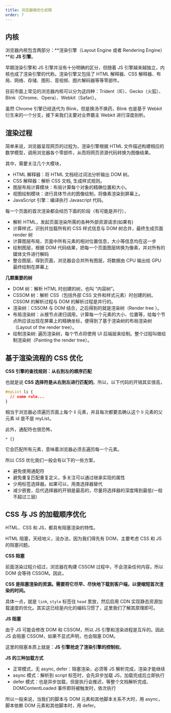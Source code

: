 ```yaml
---
title: 浏览器端优化初探
order: 7
---
```


## 内核

浏览器内核包含两部分：**渲染引擎（Layout Engine 或者 Rendering Engine）**和 **JS 引擎**。

早期渲染引擎和 JS 引擎并没有十分明确的区分，但随着 JS 引擎越来越独立，内核也成了渲染引擎的代称。渲染引擎又包括了 HTML 解释器、CSS 解释器、布局、网络、存储、图形、音视频、图片解码器等等零部件。

目前市面上常见的浏览器内核可以分为这四种：Trident（IE）、Gecko（火狐）、Blink（Chrome、Opera）、Webkit（Safari）。

虽然 Chrome 引擎已经迭代为 Blink，但是换汤不换药，Blink 也是基于 Webkit 衍生来的一个分支，接下来我们主要对业界霸主 Webkit 进行深度剖析。

## 渲染过程

简单来说，浏览器呈现网页的过程为，渲染引擎根据 HTML 文件描述构建相应的数学模型，调用浏览器各个零部件，从而将网页资源代码转换为图像结果。

其中，需要关注几个大模块，

- HTML 解释器：将 HTML 文档经过词法分析输出 DOM 树。
- CSS 解释器：解析 CSS 文档, 生成样式规则。
- 图层布局计算模块：布局计算每个对象的精确位置和大小。
- 视图绘制模块：进行具体节点的图像绘制，将像素渲染到屏幕上。
- JavaScript 引擎：编译执行 Javascript 代码。

每一个页面的首次渲染都会经历下面的阶段（有可能是并行），

- 解析 HTML，发起页面渲染所需的各种外部资源请求(如果有)
- 计算样式，识别并加载所有的 CSS 样式信息与 DOM 树合并，最终生成页面 render 树
- 计算图层布局，页面中所有元素的相对位置信息，大小等信息均在这一步
- 绘制图层，根据 DOM 代码结果，把每一个页面图层转换为像素，并对所有的媒体文件进行解码
- 整合图层，得到页面，浏览器会合并所有图层，将数据由 CPU 输出给 GPU 最终绘制在屏幕上

**几颗重要的树**

- DOM 树：解析 HTML 时创建的树，也叫 “内容树”。
- CSSOM 树：解析 CSS（包括外部 CSS 文件和样式元素）时创建的树。CSSOM 的解析过程与 DOM 的解析过程是并行的。
- 渲染树：CSSOM 与 DOM 结合，之后得到的就是渲染树（Render tree ）。
- 布局渲染树：从根节点递归调用，计算每一个元素的大小、位置等，给每个节点所应该出现在屏幕上的精确坐标，便得到了基于渲染树的布局渲染树（Layout of the render tree）。
- 绘制渲染树: 遍历渲染树，每个节点将使用 UI 后端层来绘制。整个过程叫做绘制渲染树（Painting the render tree）。

## 基于渲染流程的 CSS 优化

**CSS 引擎的查找规则：从右到左的顺序匹配**

也就是说 **CSS 选择符是从右到左进行匹配的**。所以，以下代码的开销其实很高，

```css
#myList li {
  // some rule...
}
```

相当于浏览器必须遍历页面上每个 li 元素，并且每次都要去确认这个 li 元素的父元素 id 是不是 myList。

此外，通配符也很恐怖，

```
* {}
```

它会匹配所有元素，意味着浏览器必须去遍历每一个元素。

所以 CSS 优化我们一般会有以下的一些方案，

- 避免使用通配符
- 避免重复匹配重复定义，多关注可以通过继承实现的属性
- 少用标签选择器。如果可以，用类选择器替代
- 减少嵌套，后代选择器的开销是最高的，尽量将选择器的深度降到最低(一般不超过三层)

## CSS 与 JS 的加载顺序优化

HTML、CSS 和 JS，都具有阻塞渲染的特性。

HTML 阻塞，天经地义，没办法，因为我们得先有 DOM，主要考虑 CSS 和 JS 的阻塞问题。

**CSS 阻塞**

前面渲染过程介绍过，浏览器在构建 CSSOM 过程中，不会渲染任何内容，所以 DOM 会等待 CSSOM。因此，

**CSS 是阻塞渲染的资源。需要将它尽早、尽快地下载到客户端，以便缩短首次渲染的时间。**

具体一点，就是 `link`, `style` 标签往 `head` 里放，然后启用 CDN 实现静态资源加载速度的优化。其实这已经是内化的编码习惯了，这里我们了解其原理即可。

**JS 阻塞**

由于 JS 可能会修改 DOM 和 CSSOM，所以 JS 引擎和渲染进程是互斥的。因此 JS 会阻塞 CSSOM，如果不显式声明，也会阻塞 DOM。

这里的阻塞本质上就是：**JS 引擎抢走了渲染引擎的控制权**。

**JS 的三种加载方式**

- 正常模式，无 async, defer：阻塞渲染，必须等 JS 解析完成，渲染才能继续
- async 模式：解析到 script 标签时，会先异步加载 JS，加载完成后立即执行
- defer 模式：也是异步加载，但是执行会推迟，等整个文档解析完成、DOMContentLoaded 事件即将被触发时，依次执行

所以一般来说，当我们的脚本与 DOM 元素和其他脚本关系不大时，用 async，脚本依赖 DOM 元素和其他脚本时，用 defer。

